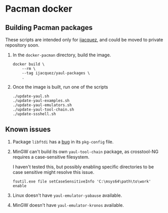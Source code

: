 Pacman docker
===

## Building Pacman packages

These scripts are intended only for [ijacquez](https://github.com/ijacquez), and
could be moved to private repository soon.

1. In the `docker-pacman` directory, build the image.

       docker build \
           --rm \
           --tag ijacquez/yaul-packages \
           .

2. Once the image is built, run one of the scripts

       ./update-yaul.sh
       ./update-yaul-examples.sh
       ./update-yaul-emulators.sh
       ./update-yaul-tool-chain.sh
       ./update-ssshell.sh

## Known issues

1. Package `libftdi` has a [bug](https://bugs.archlinux.org/task/69115) in its
   `pkg-config` file.

2. MinGW can't build its own `yaul-tool-chain` package, as crosstool-NG requires
   a case-sensitive filesystem.

   I haven't tested this, but possibly enabling specific directories to be case
   sensitive might resolve this issue.

       fsutil.exe file setCaseSensitiveInfo 'C:\msys64\path\to\work' enable

3. Linux doesn't have `yaul-emulator-yabause` available.

4. MinGW doesn't have `yaul-emulator-kronos` available.
